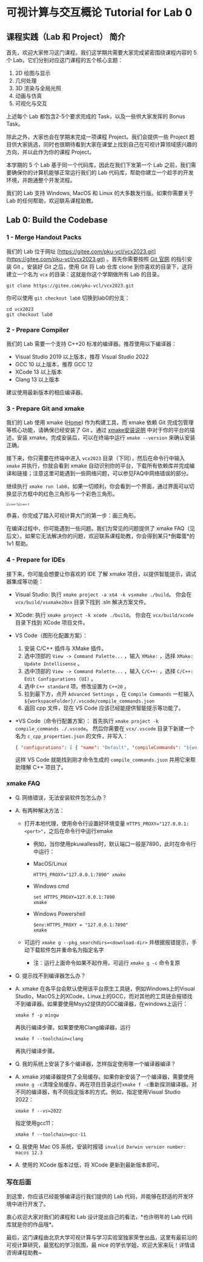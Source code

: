 # 可视计算与交互概论 Tutorial for Lab 0

## 课程实践（Lab 和 Project） 简介

首先，欢迎大家修习这门课程。我们这学期共需要大家完成紧密围绕课程内容的 5 个 Lab，它们分别对应这门课程的五个核心主题：

 1. 2D 绘图与显示
 2. 几何处理
 3. 3D 渲染与全局光照
 4. 动画与仿真
 5. 可视化与交互

上述每个 Lab 都包含2-5个要求完成的 Task，以及一些供大家发挥的 Bonus Task。

除此之外，大家也会在学期末完成一项课程 Project。我们会提供一些 Project 题目供大家挑选，同时也很期待看到大家在课堂上找到自己在可视计算领域感兴趣的方向，并以此作为你的课程 Project。

本学期的 5 个 Lab 基于同一个代码库，因此在我们下发第一个 Lab 之前，我们需要确保你的计算机能够正常运行我们的 Lab 代码库，帮助你建立一个趁手的开发环境，并跑通整个开发流程。

我们的 Lab 支持 Windows, MacOS 和 Linux 的大多数发行版。如果你需要关于 Lab 的任何帮助，欢迎联系课程助教。

## Lab 0: Build the Codebase

### 1 - Merge Handout Packs

我们的 Lab 位于网址 [https://gitee.com/pku-vcl/vcx2023.git](https://gitee.com/pku-vcl/vcx2023.git) 。首先你需要按照 [Git 官网](https://git-scm.com/) 的指引安装 Git 。安装好 Git 之后，使用 Git 将 Lab 仓库 clone 到你喜欢的目录下，这将建立一个名为 `vcx` 的目录：这就是你这个学期做所有 Lab 的目录。

```shell
git clone https://gitee.com/pku-vcl/vcx2023.git
```

你可以使用 `git checkout lab0` 切换到lab0的分支：

```shell
cd vcx2023
git checkout lab0
```

### 2 - Prepare Compiler

我们的 Lab 需要一个支持 C++20 标准的编译器。推荐使用以下编译器：

- Visual Studio 2019 以上版本，推荐 Visual Studio 2022
- GCC 10 以上版本，推荐 GCC 12
- XCode 13 以上版本
- Clang 13 以上版本

建议使用最新版本的相应编译器。

### 3 - Prepare Git and xmake

我们的 Lab 使用 xmake ([Home](https://xmake.io/)) 作为构建工具，而 xmake 依赖 Git 完成包管理等核心功能，请确保已经安装了 Git 。通过 [xmake安装说明](https://xmake.io/#/guide/installation) 中对于你的平台的描述，安装 xmake。完成安装后，可以在终端中运行 `xmake --version` 来确认安装正确。

接下来，你只需要在终端中进入 `vcx2023` 目录（下同），然后在命令行中输入 `xmake` 并执行，你就会看到 xmake 自动识别你的平台，下载所有依赖库并完成编译和链接；注意这里可能遇到一些网络问题，可以参见FAQ中网络错误的部分。

继续执行 `xmake run lab0`，如果一切顺利，你会看到一个界面，通过界面可以切换显示方框中的红色三角形与一个彩色三角形。

<img src="./images/lab0-case1.png" alt="case-1" style="zoom: 50%;" /><img src="./images/lab0-case2.png" alt="case-2" style="zoom: 50%;" />

恭喜，你完成了踏入可视计算大门的第一步：画三角形。

在编译过程中，你可能遇到一些问题。我们为常见的问题提供了 xmake FAQ（见后文）。如果它无法解决你的问题，欢迎联系课程助教，你会得到某只\*倒霉蛋\*的 1v1 帮助。

### 4 - Prepare for IDEs

接下来，你可能会想要让你喜欢的 IDE 了解 xmake 项目，以提供智能提示，调试器集成等功能：

 -  Visual Studio: 
    执行 `xmake project -a x64 -k vsxmake ./build`。
    你会在 `vcx/build/vsxmake20xx` 目录下找到 .sln 解决方案文件。

 -  XCode:
    执行 `xmake project -k xcode ./build`。
    你会在 `vcx/build/xcode` 目录下找到 XCode 项目文件。

 -  VS Code（图形化配置方案）：
    1. 安装 C/C++ 插件与 XMake 插件。
    2. 选中顶部的 `View -> Command Palette...` ，输入 `XMake:` ，选择 `XMake: Update Intellisense` 。
    3. 选中顶部的 `View -> Command Palette...` ，输入 `C/C++:` ，选择 `C/C++: Edit Configurations (UI)` 。
    4. 选中 `C++ standard` 项，修改设置为 `C++20` 。
    5. 拉到最下方，点开 `Advanced Settings` ，在 `Compile Commands` 一栏输入 `${workspaceFolder}/.vscode/compile_commands.json`
    6. 返回 cpp 文件，现在 VS Code 应该已经能提供智能提示等功能了。

 -  *VS Code（命令行配置方案）：
    首先执行 `xmake project -k compile_commands ./.vscode`。
    然后你需要在 `vcx/.vscode` 目录下新建一个名为 `c_cpp_properties.json` 的文件，并写入：
    
    ```json
    { "configurations": [ { "name": "Default", "compileCommands": "${workspaceFolder}/.vscode/compile_commands.json" } ], "version": 4 }
    ```
    
    这样 VS Code 就能找到刚才命令生成的 `compile_commands.json` 并用它来帮助理解 C++ 项目了。

### xmake FAQ

- Q. 网络错误，无法安装软件包怎么办？

- A. 有两种解决方法：
  - 打开本地代理，使用命令行设置好环境变量 `HTTPS_PROXY="127.0.0.1:<port>"`，之后在命令行中运行xmake
  
    + 例如，当你使用pkuwalless时，默认端口一般是7890，此时在命令行中运行：
  
    + MacOS/Linux
  
      ```shell
      HTTPS_PROXY="127.0.0.1:7890" xmake
      ```
  
    + Windows cmd
  
      ```shell
      set HTTPS_PROXY=127.0.0.1:7890
      xmake
      ```
  
    + Windows Powershell
  
      ```shell
      $env:HTTPS_PROXY = "127.0.0.1:7890"
      xmake
      ```
  
  - 可运行 `xmake g --pkg_searchdirs=<download-dir>` 并根据报错提示，手动下载软件包并重命名为指定名字
  
    - 注：运行上面命令如果不起作用，可运行 `xmake g -c` 命令复原
  
- Q. 提示找不到编译器怎么办？

- A. xmake 在各平台会默认使用该平台原生工具链，例如Windows上的Visual Studio，MacOS上的XCode，Linux上的GCC，而对其他的工具链会报错找不到编译器。如果要使用Msys2提供的GCC编译器，在windows上运行：
  ```shell
  xmake f -p mingw
  ```
  再执行编译步骤。如果要使用Clang编译器，运行
  ```shell
  xmake f --toolchain=clang
  ```
  再执行编译步骤。

- Q. 我的系统上安装了多个编译器，怎样指定使用哪一个编译器编译？

- A. xmake 对编译器提供了全局缓存。如果你新安装了一个编译器，需要使用`xmake g -c`清理全局缓存，再在项目目录运行`xmake f -c`重新探测编译器。对不同的编译器，有不同指定版本的方式。例如，指定使用Visual Studio 2022：
  ```shell
  xmake f --vs=2022
  ```
  指定使用gcc11：
  ```shell
  xmake f --toolchain=gcc-11
  ```

- Q. 我使用 Mac OS 系统，安装时报错 `invalid Darwin version number: macos 12.3`

- A. 使用的 XCode 版本过低，将 XCode 更新到最新版本即可。

### 写在后面

到这里，你应该已经能够编译运行我们提供的 Lab 代码，并能够在舒适的开发环境中进行开发了。

衷心欢迎大家对我们的课程和 Lab 设计提出自己的看法，\*也许明年的 Lab 代码库就是你的作品哦\*。

最后，这门课程由北京大学可视计算与学习实验室独家荣誉出品，这里有最前沿的可视计算研究，最宽松的学习氛围，最 nice 的学长学姐，欢迎大家来玩！详情请咨询课程助教~
